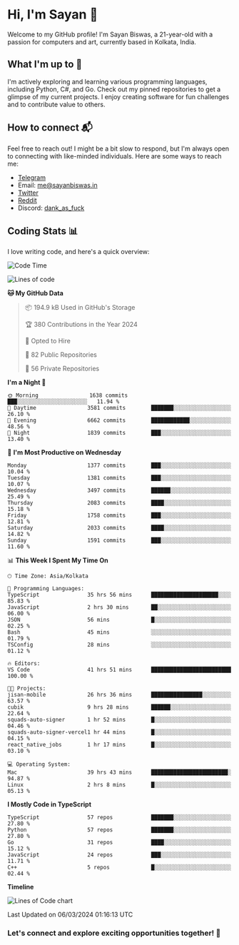 # Hi, I'm Sayan 👋

Welcome to my GitHub profile! I'm Sayan Biswas, a 21-year-old with a passion for computers and art, currently based in Kolkata, India.

## What I'm up to 🚀

I'm actively exploring and learning various programming languages, including Python, C#, and Go. Check out my pinned repositories to get a glimpse of my current projects. I enjoy creating software for fun challenges and to contribute value to others.

## How to connect 📬

Feel free to reach out! I might be a bit slow to respond, but I'm always open to connecting with like-minded individuals. Here are some ways to reach me:

- [Telegram](https://t.me/dank_as_fuck)
- Email: [me@sayanbiswas.in](mailto:me@sayanbiswas.in)
- [Twitter](https://twitter.com/TheDankDel)
- [Reddit](https://www.reddit.com/user/dank_as_fuck_/)
- Discord: [dank_as_fuck](https://discordapp.com/users/506536929152466945)

## Coding Stats 📊

I love writing code, and here's a quick overview:

<!--START_SECTION:waka-->
![Code Time](http://img.shields.io/badge/Code%20Time-1%2C553%20hrs%2022%20mins-blue)

![Lines of code](https://img.shields.io/badge/From%20Hello%20World%20I%27ve%20Written-7.8%20million%20lines%20of%20code-blue)

**🐱 My GitHub Data** 

> 📦 194.9 kB Used in GitHub's Storage 
 > 
> 🏆 380 Contributions in the Year 2024
 > 
> 💼 Opted to Hire
 > 
> 📜 82 Public Repositories 
 > 
> 🔑 56 Private Repositories 
 > 
**I'm a Night 🦉** 

```text
🌞 Morning                1638 commits        ███░░░░░░░░░░░░░░░░░░░░░░   11.94 % 
🌆 Daytime                3581 commits        ███████░░░░░░░░░░░░░░░░░░   26.10 % 
🌃 Evening                6662 commits        ████████████░░░░░░░░░░░░░   48.56 % 
🌙 Night                  1839 commits        ███░░░░░░░░░░░░░░░░░░░░░░   13.40 % 
```
📅 **I'm Most Productive on Wednesday** 

```text
Monday                   1377 commits        ███░░░░░░░░░░░░░░░░░░░░░░   10.04 % 
Tuesday                  1381 commits        ███░░░░░░░░░░░░░░░░░░░░░░   10.07 % 
Wednesday                3497 commits        ██████░░░░░░░░░░░░░░░░░░░   25.49 % 
Thursday                 2083 commits        ████░░░░░░░░░░░░░░░░░░░░░   15.18 % 
Friday                   1758 commits        ███░░░░░░░░░░░░░░░░░░░░░░   12.81 % 
Saturday                 2033 commits        ████░░░░░░░░░░░░░░░░░░░░░   14.82 % 
Sunday                   1591 commits        ███░░░░░░░░░░░░░░░░░░░░░░   11.60 % 
```


📊 **This Week I Spent My Time On** 

```text
🕑︎ Time Zone: Asia/Kolkata

💬 Programming Languages: 
TypeScript               35 hrs 56 mins      █████████████████████░░░░   85.83 % 
JavaScript               2 hrs 30 mins       ██░░░░░░░░░░░░░░░░░░░░░░░   06.00 % 
JSON                     56 mins             █░░░░░░░░░░░░░░░░░░░░░░░░   02.25 % 
Bash                     45 mins             ░░░░░░░░░░░░░░░░░░░░░░░░░   01.79 % 
TSConfig                 28 mins             ░░░░░░░░░░░░░░░░░░░░░░░░░   01.12 % 

🔥 Editors: 
VS Code                  41 hrs 51 mins      █████████████████████████   100.00 % 

🐱‍💻 Projects: 
jisan-mobile             26 hrs 36 mins      ████████████████░░░░░░░░░   63.57 % 
cubik                    9 hrs 28 mins       ██████░░░░░░░░░░░░░░░░░░░   22.64 % 
squads-auto-signer       1 hr 52 mins        █░░░░░░░░░░░░░░░░░░░░░░░░   04.46 % 
squads-auto-signer-vercel1 hr 44 mins        █░░░░░░░░░░░░░░░░░░░░░░░░   04.15 % 
react_native_jobs        1 hr 17 mins        █░░░░░░░░░░░░░░░░░░░░░░░░   03.10 % 

💻 Operating System: 
Mac                      39 hrs 43 mins      ████████████████████████░   94.87 % 
Linux                    2 hrs 8 mins        █░░░░░░░░░░░░░░░░░░░░░░░░   05.13 % 
```

**I Mostly Code in TypeScript** 

```text
TypeScript               57 repos            ███████░░░░░░░░░░░░░░░░░░   27.80 % 
Python                   57 repos            ███████░░░░░░░░░░░░░░░░░░   27.80 % 
Go                       31 repos            ████░░░░░░░░░░░░░░░░░░░░░   15.12 % 
JavaScript               24 repos            ███░░░░░░░░░░░░░░░░░░░░░░   11.71 % 
C++                      5 repos             █░░░░░░░░░░░░░░░░░░░░░░░░   02.44 % 
```



**Timeline**

![Lines of Code chart](https://raw.githubusercontent.com/Dank-del/Dank-del/main/assets/bar_graph.png)


 Last Updated on 06/03/2024 01:16:13 UTC
<!--END_SECTION:waka-->

### Let's connect and explore exciting opportunities together! 🚀
